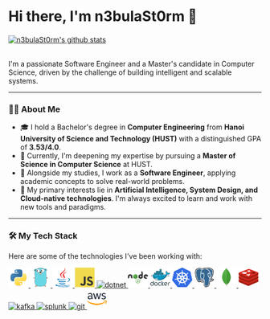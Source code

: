 # Hi there, I'm n3bulaSt0rm 👋

<a href="https://github.com/n3bulaSt0rm">
  <img align="center" src="https://github-readme-stats.vercel.app/api?username=n3bulaSt0rm&show_icons=true&theme=dracula&line_height=27" alt="n3bulaSt0rm's github stats"/>
</a>
<br/>
<br/>

I'm a passionate Software Engineer and a Master's candidate in Computer Science, driven by the challenge of building intelligent and scalable systems.

---

### 👨‍💻 About Me

- 🎓 I hold a Bachelor's degree in **Computer Engineering** from **Hanoi University of Science and Technology (HUST)** with a distinguished GPA of **3.53/4.0**.
- 🚀 Currently, I'm deepening my expertise by pursuing a **Master of Science in Computer Science** at HUST.
- 💼 Alongside my studies, I work as a **Software Engineer**, applying academic concepts to solve real-world problems.
- 🌱 My primary interests lie in **Artificial Intelligence, System Design, and Cloud-native technologies**. I'm always excited to learn and work with new tools and paradigms.

---

### 🛠️ My Tech Stack

Here are some of the technologies I've been working with:

<p align="left">
  <a href="https://www.python.org" target="_blank"> 
    <img src="https://raw.githubusercontent.com/devicons/devicon/master/icons/python/python-original.svg" alt="python" width="40" height="40"/> 
  </a>
  <a href="https://golang.org" target="_blank">
    <img src="https://raw.githubusercontent.com/devicons/devicon/master/icons/go/go-original.svg" alt="go" width="40" height="40"/>
  </a>
  <a href="https://www.java.com" target="_blank">
    <img src="https://raw.githubusercontent.com/devicons/devicon/master/icons/java/java-original.svg" alt="java" width="40" height="40"/>
  </a>
  <a href="https://developer.mozilla.org/en-US/docs/Web/JavaScript" target="_blank"> 
    <img src="https://raw.githubusercontent.com/devicons/devicon/master/icons/javascript/javascript-original.svg" alt="javascript" width="40" height="40"/> 
  </a>
  <a href="https://dotnet.microsoft.com/en-us/apps/aspnet" target="_blank">
    <img src="https://cdn.simpleicons.org/dotnet/FFFFFF" alt="dotnet" width="40" height="40"/>
  </a>
  <a href="https://nodejs.org" target="_blank"> 
    <img src="https://raw.githubusercontent.com/devicons/devicon/master/icons/nodejs/nodejs-original-wordmark.svg" alt="nodejs" width="40" height="40"/> 
  </a>
  <a href="https://www.docker.com/" target="_blank"> 
    <img src="https://raw.githubusercontent.com/devicons/devicon/master/icons/docker/docker-original-wordmark.svg" alt="docker" width="40" height="40"/> 
  </a>
  <a href="https://kubernetes.io" target="_blank">
    <img src="https://raw.githubusercontent.com/devicons/devicon/master/icons/kubernetes/kubernetes-plain.svg" alt="kubernetes" width="40" height="40"/>
  </a>
  <a href="https://www.postgresql.org" target="_blank">
    <img src="https://raw.githubusercontent.com/devicons/devicon/master/icons/postgresql/postgresql-original.svg" alt="postgresql" width="40" height="40"/>
  </a>
  <a href="https://www.mongodb.com/" target="_blank">
    <img src="https://raw.githubusercontent.com/devicons/devicon/master/icons/mongodb/mongodb-original.svg" alt="mongodb" width="40" height="40"/>
  </a>
   <a href="https://redis.io" target="_blank">
    <img src="https://raw.githubusercontent.com/devicons/devicon/master/icons/redis/redis-original.svg" alt="redis" width="40" height="40"/>
  </a>
  <a href="https://kafka.apache.org/" target="_blank">
    <img src="https://cdn.simpleicons.org/apachekafka/FFFFFF" alt="kafka" width="40" height="40"/>
  </a>
   <a href="https://www.splunk.com" target="_blank">
    <img src="https://cdn.simpleicons.org/splunk/FFFFFF" alt="splunk" width="40" height="40"/>
  </a>
  <a href="https://git-scm.com/" target="_blank"> 
    <img src="https://www.vectorlogo.zone/logos/git-scm/git-scm-icon.svg" alt="git" width="40" height="40"/> 
  </a>
  <a href="https://aws.amazon.com" target="_blank">
    <img src="https://raw.githubusercontent.com/devicons/devicon/master/icons/amazonwebservices/amazonwebservices-original-wordmark.svg" alt="aws" width="40" height="40"/>
  </a>
</p>
